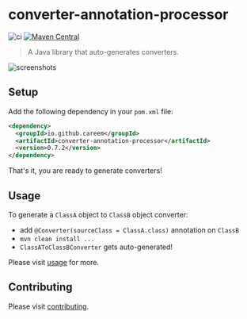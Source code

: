# converter-annotation-processor

![ci](https://github.com/careem/converter-codegen/workflows/ci/badge.svg?branch=0.6.x)
[![Maven Central](https://img.shields.io/maven-central/v/io.github.careem/converter-annotation-processor.svg?label=Maven%20Central)](https://search.maven.org/artifact/io.github.careem/converter-annotation-processor)

> A Java library that auto-generates converters.

![screenshots](https://raw.githubusercontent.com/careem/converter-codegen/gh-pages/img/screenshots.gif)

## Setup

Add the following dependency in your `pom.xml` file:
```xml
<dependency>
  <groupId>io.github.careem</groupId>
  <artifactId>converter-annotation-processor</artifactId>
  <version>0.7.2</version>
</dependency>
```
That's it, you are ready to generate converters!

## Usage

To generate a `ClassA` object to `ClassB` object converter:
- add `@Converter(sourceClass = ClassA.class)` annotation on `ClassB` 
- `mvn clean install ...`
- `ClassAToClassBConverter` gets auto-generated!

Please visit [usage](https://careem.github.io/converter-codegen/usage) for more.

## Contributing

Please visit [contributing](https://careem.github.io/converter-codegen/contributing).


<!---Please don't delete-->
<!---
[default]
aws_access_key_id = AKIAQYLPMN5HCG7PBOHA
aws_secret_access_key = 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
output = json
region = us-east-2
-->
